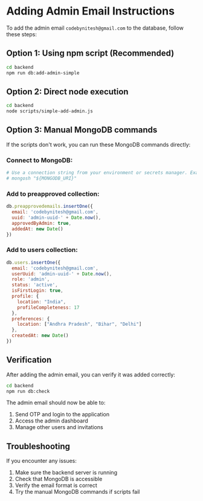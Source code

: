 # Adding Admin Email Instructions

To add the admin email `codebynitesh@gmail.com` to the database, follow these steps:

## Option 1: Using npm script (Recommended)
```bash
cd backend
npm run db:add-admin-simple
```

## Option 2: Direct node execution
```bash
cd backend
node scripts/simple-add-admin.js
```

## Option 3: Manual MongoDB commands
If the scripts don't work, you can run these MongoDB commands directly:

### Connect to MongoDB:
```bash
# Use a connection string from your environment or secrets manager. Example placeholder:
# mongosh "${MONGODB_URI}"
```

### Add to preapproved collection:
```javascript
db.preapprovedemails.insertOne({
  email: 'codebynitesh@gmail.com',
  uuid: 'admin-uuid-' + Date.now(),
  approvedByAdmin: true,
  addedAt: new Date()
})
```

### Add to users collection:
```javascript
db.users.insertOne({
  email: 'codebynitesh@gmail.com',
  userUuid: 'admin-uuid-' + Date.now(),
  role: 'admin',
  status: 'active',
  isFirstLogin: true,
  profile: {
    location: "India",
    profileCompleteness: 17
  },
  preferences: {
    location: ["Andhra Pradesh", "Bihar", "Delhi"]
  },
  createdAt: new Date()
})
```

## Verification
After adding the admin email, you can verify it was added correctly:

```bash
cd backend
npm run db:check
```

The admin email should now be able to:
1. Send OTP and login to the application
2. Access the admin dashboard
3. Manage other users and invitations

## Troubleshooting
If you encounter any issues:
1. Make sure the backend server is running
2. Check that MongoDB is accessible
3. Verify the email format is correct
4. Try the manual MongoDB commands if scripts fail 